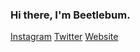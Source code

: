 ### Hi there, I'm Beetlebum.

[Instagram](https://www.instagram.com/jkbeetle/)
[Twitter](https://twitter.com/beetlebum)
[Website](http://www.beetlebum.de)
